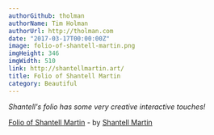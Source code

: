 ```yaml
---
authorGithub: tholman
authorName: Tim Holman
authorUrl: http://tholman.com
date: "2017-03-17T00:00:00Z"
image: folio-of-shantell-martin.png
imgHeight: 346
imgWidth: 510
link: http://shantellmartin.art/
title: Folio of Shantell Martin
category: Beautiful
---
```


_Shantell's folio has some very creative interactive touches!_

[Folio of Shantell Martin](http://shantellmartin.art/) - by [Shantell Martin](http://shantellmartin.art/info/)
